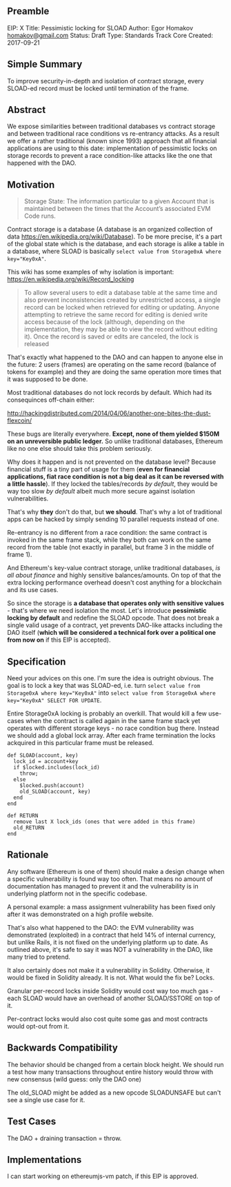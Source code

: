 ## Preamble

EIP: X
Title: Pessimistic locking for SLOAD
Author: Egor Homakov <homakov@gmail.com>
Status: Draft
Type: Standards Track Core
Created: 2017-09-21

## Simple Summary

To improve security-in-depth and isolation of contract storage, every SLOAD-ed record must be locked until termination of the frame.

## Abstract

We expose similarities between traditional databases vs contract storage and between traditional race conditions vs re-entrancy attacks. As a result we offer a rather traditional (known since 1993) approach that all financial applications are using to this date: implementation of pessimistic locks on storage records to prevent a race condition-like attacks like the one that happened with the DAO.

## Motivation

> Storage State: The information particular to a given Account that is maintained between the times that the Account’s associated EVM Code runs.


Contract storage is a database (A database is an organized collection of data https://en.wikipedia.org/wiki/Database). To be more precise, it's a part of the global state which is the database, and each storage is alike a table in a database, where SLOAD is basically `select value from Storage0xA where key="Key0xA"`.

This wiki has some examples of why isolation is important: https://en.wikipedia.org/wiki/Record_locking

>To allow several users to edit a database table at the same time and also prevent inconsistencies created by unrestricted access, a single record can be locked when retrieved for editing or updating. Anyone attempting to retrieve the same record for editing is denied write access because of the lock (although, depending on the implementation, they may be able to view the record without editing it). Once the record is saved or edits are canceled, the lock is released

That's exactly what happened to the DAO and can happen to anyone else in the future: 2 users (frames) are operating on the same record (balance of tokens for example) and they are doing the same operation more times that it was supposed to be done.

Most traditional databases do not lock records by default. Which had its consequinces off-chain either: 

http://hackingdistributed.com/2014/04/06/another-one-bites-the-dust-flexcoin/

These bugs are literally everywhere. __Except, none of them yielded $150M on an unreversible public ledger.__ So unlike traditional databases, Ethereum like no one else should take this problem seriously.

Why does it happen and is not prevented on the database level? Because financial stuff is a tiny part of usage for them (__even for financial applications, fiat race condition is not a big deal as it can be reversed with a little hassle__). If they locked the tables/records _by default_, they would be way too slow _by default_ albeit much more secure against isolation vulnerabilities.

That's why __they__ don't do that, but __we should__. That's why a lot of traditional apps can be hacked by simply sending 10 parallel requests instead of one.

Re-entrancy is no different from a race condition: the same contract is invoked in the same frame stack, while they both can work on the same record from the table (not exactly in parallel, but frame 3 in the middle of frame 1). 

And Ethereum's key-value contract storage, unlike traditional databases, _is all about finance_ and highly sensitive balances/amounts. On top of that the extra locking performance overhead doesn't cost anything for a blockchain and its use cases. 

So since the storage is __a database that operates only with sensitive values__ - that's where we need isolation the most. Let's introduce __pessimistic locking by default__ and redefine the SLOAD opcode. That does not break a single valid usage of a contract, yet prevents DAO-like attacks including the DAO itself (__which will be considered a technical fork over a political one from now on__ if this EIP is accepted).

## Specification

Need your advices on this one. I'm sure the idea is outright obvious. The goal is to lock a key that was SLOAD-ed, i.e. turn `select value from Storage0xA where key="Key0xA"` into `select value from Storage0xA where key="Key0xA" SELECT FOR UPDATE`.

Entire Storage0xA locking is probably an overkill. That would kill a few use-cases when the contract is called again in the same frame stack yet operates with different storage keys - no race condition bug there. Instead we should add a global lock array. After each frame termination the locks ackquired in this particular frame must be released.


```
def SLOAD(account, key)
  lock_id = account+key
  if $locked.includes(lock_id)
    throw;
  else
    $locked.push(account)
    old_SLOAD(account, key)
  end
end

def RETURN
  remove last X lock_ids (ones that were added in this frame)
  old_RETURN
end
```


## Rationale

Any software (Ethereum is one of them) should make a design change when a specific vulnerability is found way too often. That means no amount of documentation has managed to prevent it and the vulnerability is in underlying platform not in the specific codebase. 

A personal example: a mass assignment vulnerability has been fixed only after it was demonstrated on a high profile website.

That's also what happened to the DAO: the EVM vulnerability was demonstrated (exploited) in a contract that held 14% of internal currency, but unlike Rails, it is not fixed on the underlying platform up to date. As outlined above, it's safe to say it was NOT a vulnerability in the DAO, like many tried to pretend. 

It also certainly does not make it a vulnerability in Solidity. Otherwise, it would be fixed in Solidity already. It is not. What would the fix be? Locks. 

Granular per-record locks inside Solidity would cost way too much gas - each SLOAD would have an overhead of another SLOAD/SSTORE on top of it. 

Per-contract locks would also cost quite some gas and most contracts would opt-out from it. 

## Backwards Compatibility

The behavior should be changed from a certain block height. We should run a test how many transactions throughout entire history would throw with new consensus (wild guess: only the DAO one)

The old_SLOAD might be added as a new opcode SLOADUNSAFE but can't see a single use case for it.

## Test Cases

The DAO + draining transaction = throw.

## Implementations

I can start working on ethereumjs-vm patch, if this EIP is approved.

